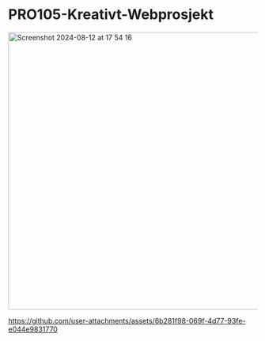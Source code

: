 # PRO105-Kreativt-Webprosjekt

<img width="561" alt="Screenshot 2024-08-12 at 17 54 16" src="https://github.com/user-attachments/assets/01f72149-f222-44f1-baad-4a2f3972dbf1">



https://github.com/user-attachments/assets/6b281f98-069f-4d77-93fe-e044e9831770

